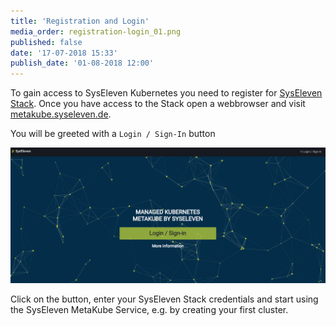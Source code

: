 ```yaml
---
title: 'Registration and Login'
media_order: registration-login_01.png
published: false
date: '17-07-2018 15:33'
publish_date: '01-08-2018 12:00'
---
```


To gain access to SysEleven Kubernetes you need to register for [SysEleven Stack](https://www.syseleven.de/syseleven-stack/). Once you have access to the Stack open a webbrowser and visit [metakube.syseleven.de](https://metakube.syseleven.de).

You will be greeted with a `Login / Sign-In` button

![](registration-login_01.png)

Click on the button, enter your SysEleven Stack credentials and start using the SysEleven MetaKube Service, e.g. by creating your first cluster.